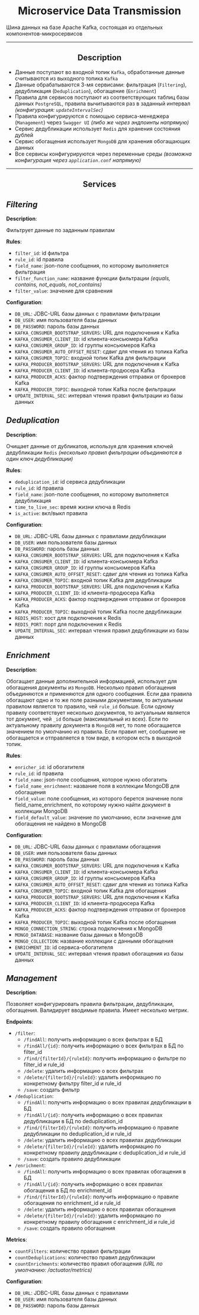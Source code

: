 <h1 align="center"> Microservice Data Transmission </h1>

Шина данных на базе Apache Kafka, состоящая из отдельных компонентов-микросервисов

---

<h2 align="center"> Description </h2>

* Данные поступают во входной топик `Kafka`, обработанные данные считываются из выходного топика `Kafka`
* Данные обрабатываются 3-мя сервисами: фильтрация (`Filtering`), дедубликация (`Deduplication`), обогащение (`Enrichment`)
* Правила для сервисов поступают из соответствующих таблиц базы данных `PostgreSQL`, правила вычитываются раз в заданный интервал _(конфигурация: `updateIntervalSec`)_
* Правила конфигурируются с помощью сервиса-менеджера (`Management`) через `Swagger UI` _(либо же через эндпоинты напрямую)_
* Сервис дедубликации использует `Redis` для хранения состояния дублей
* Сервис обогащения использует `MongoDB` для хранения обогащающих данных
* Все сервисы конфигурируются через переменные среды _(возможна конфигурация через `application.conf` напрямую)_

---

<h2 align="center"> Services </h2>

## _**Filtering**_

**Description**:

Фильтрует данные по заданным правилам

**Rules**:
* `filter_id`: id фильтра
* `rule_id`: id правила
* `field_name`: json-поле сообщения, по которому выполняется фильтрация
* `filter_function_name`: название функции фильтрации _(equals, contains, not_equals, not_contains)_
* `filter_value`: значение для сравнения

**Configuration**:
* `DB_URL`: JDBC-URL базы данных с правилами фильтрации
* `DB_USER`: имя пользователя базы данных
* `DB_PASSWORD`: пароль базы данных
* `KAFKA_CONSUMER_BOOTSTRAP_SERVERS`: URL для подключения к Kafka
* `KAFKA_CONSUMER_CLIENT_ID`: id клиента-консьюмера Kafka
* `KAFKA_CONSUMER_GROUP_ID`: id группы консьюмеров Kafka
* `KAFKA_CONSUMER_AUTO_OFFSET_RESET`: сдвиг для чтения из топика Kafka
* `KAFKA_CONSUMER_TOPIC`: входной топик Kafka для фильтрации
* `KAFKA_PRODUCER_BOOTSTRAP_SERVERS`: URL для подключения к Kafka
* `KAFKA_PRODUCER_CLIENT_ID`: id клиента-продюсера Kafka
* `KAFKA_PRODUCER_ACKS`: фактор подтверждения отправки от брокеров Kafka
* `KAFKA_PRODUCER_TOPIC`: выходной топик Kafka после фильтрации
* `UPDATE_INTERVAL_SEC`: интервал чтения правил фильтрации из базы данных


## _**Deduplication**_

**Description**:

Очищает данные от дубликатов, используя для хранения ключей дедубликации `Redis` _(несколько правил фильтрации объединяются в один ключ дедубликации)_

**Rules**:
* `deduplication_id`: id сервиса дедубликации
* `rule_id`: id правила
* `field_name`: json-поле сообщения, по которому выполняется дедубликация
* `time_to_live_sec`: время жизни ключа в Redis
* `is_active`: вкл/выкл правила

**Configuration**:
* `DB_URL`: JDBC-URL базы данных с правилами дедубликации
* `DB_USER`: имя пользователя базы данных
* `DB_PASSWORD`: пароль базы данных
* `KAFKA_CONSUMER_BOOTSTRAP_SERVERS`: URL для подключения к Kafka
* `KAFKA_CONSUMER_CLIENT_ID`: id клиента-консьюмера Kafka
* `KAFKA_CONSUMER_GROUP_ID`: id группы консьюмеров Kafka
* `KAFKA_CONSUMER_AUTO_OFFSET_RESET`: сдвиг для чтения из топика Kafka
* `KAFKA_CONSUMER_TOPIC`: входной топик Kafka для дедубликации
* `KAFKA_PRODUCER_BOOTSTRAP_SERVERS`: URL для подключения к Kafka
* `KAFKA_PRODUCER_CLIENT_ID`: id клиента-продюсера Kafka
* `KAFKA_PRODUCER_ACKS`: фактор подтверждения отправки от брокеров Kafka
* `KAFKA_PRODUCER_TOPIC`: выходной топик Kafka после дедубликации
* `REDIS_HOST`: хост для подключения к Redis
* `REDIS_PORT`: порт для подключения к Redis
* `UPDATE_INTERVAL_SEC`: интервал чтения правил дедубликации из базы данных


## _**Enrichment**_

**Description**:

Обогащает данные дополнительной информацией, использует для обогащения документы из `MongoDB`. Несколько правил обогащения объединяются и применяются для одного сообщения. Если два правила обогащают одно и то же поле разными документами, то актуальным правилом является то правило, чей `rule_id` больше. Если одному правилу соответствует несколько документов, то актуальным является тот документ, чей `_id` больше (максимальный из всех). Если по актуальному правилу документа в `MongoDB` нет, то поле обогащается значением по умолчанию из правила. Если правил нет, сообщение не обогащается и отправляется в том виде, в котором есть в выходной топик.

**Rules**:
* `enricher_id`: id обогатителя
* `rule_id`: id правила
* `field_name`: json-поле сообщения, которое нужно обогатить
* `field_name_enrichment`: название поля в коллекции MongoDB для обогащения
* `field_value`: поле сообщения, из которого берется значение поля field_name_enrichment, по которому нужно найти документ в коллекции MongoDB
* `field_default_value`: значение по умолчанию, если значение для обогащения не найдено в MongoDB

**Configuration**:
* `DB_URL`: JDBC-URL базы данных с правилами обогащения
* `DB_USER`: имя пользователя базы данных
* `DB_PASSWORD`: пароль базы данных
* `KAFKA_CONSUMER_BOOTSTRAP_SERVERS`: URL для подключения к Kafka
* `KAFKA_CONSUMER_CLIENT_ID`: id клиента-консьюмера Kafka
* `KAFKA_CONSUMER_GROUP_ID`: id группы консьюмеров Kafka
* `KAFKA_CONSUMER_AUTO_OFFSET_RESET`: сдвиг для чтения из топика Kafka
* `KAFKA_CONSUMER_TOPIC`: входной топик Kafka для обогащения
* `KAFKA_PRODUCER_BOOTSTRAP_SERVERS`: URL для подключения к Kafka
* `KAFKA_PRODUCER_CLIENT_ID`: id клиента-продюсера Kafka
* `KAFKA_PRODUCER_ACKS`: фактор подтверждения отправки от брокеров Kafka
* `KAFKA_PRODUCER_TOPIC`: выходной топик Kafka после обогащения
* `MONGO_CONNECTION_STRING`: строка подключения к MongoDB
* `MONGO_DATABASE`: название базы данных в MongoDB
* `MONGO_COLLECTION`: название коллекции с данными обогащения
* `ENRICHMENT_ID`: id сервиса-обогатителя
* `UPDATE_INTERVAL_SEC`: интервал чтения правил обогащения из базы данных


## _**Management**_

**Description**:

Позволяет конфигурировать правила фильтрации, дедубликации, обогащения. Валидирует вводимые правила. Имеет несколько метрик.

**Endpoints**:
* `/filter`:
    * `/findAll`: получить информацию о всех фильтрах в БД
    * `/findAll/{id}`: получить информацию о всех фильтрах в БД по filter_id
    * `/find/{filterId}/{ruleId}`: получить информацию о фильтре по filter_id и rule_id
    * `/delete`: удалить информацию о всех фильтрах
    * `/delete/{filterId}/{ruleId}`: удалить информацию по конкретному фильтру filter_id и rule_id
    * `/save`: создать фильтр
* `/deduplication`:
    * `/findAll`: получить информацию о всех правилах дедубликации в БД
    * `/findAll/{id}`: получить информацию о всех правилах дедубликации в БД по deduplication_id
    * `/find/{filterId}/{ruleId}`: получить информацию о правиле дедубликации по deduplication_id и rule_id
    * `/delete`: удалить информацию о всех правилах дедубликации
    * `/delete/{filterId}/{ruleId}`: удалить информацию по конкретному правилу дедубликации с deduplication_id и rule_id
    * `/save`: создать правило дедубликации
* `/enrichment`:
    * `/findAll`: получить информацию о всех правилах обогащения в БД
    * `/findAll/{id}`: получить информацию о всех правилах обогащения в БД по enrichment_id
    * `/find/{filterId}/{ruleId}`: получить информацию о правиле обогащения по enrichment_id и rule_id
    * `/delete`: удалить информацию о всех правилах обогащения
    * `/delete/{filterId}/{ruleId}`: удалить информацию по конкретному правилу обогащения с enrichment_id и rule_id
    * `/save`: создать правило обогащения

**Metrics**:
* `countFilters`: количество правил фильтрации
* `countDeduplications`: количество правил дедубликации
* `countEnrichments`: количество правил обогащения
  _(URL по умолчанию: /actuator/metrics)_

**Configuration**:
* `DB_URL`: JDBC-URL базы данных с правилами
* `DB_USER`: имя пользователя базы данных
* `DB_PASSWORD`: пароль базы данных
